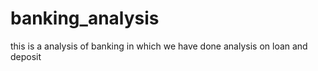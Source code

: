 # banking_analysis
this is a analysis of banking in which we have done analysis on loan and deposit
